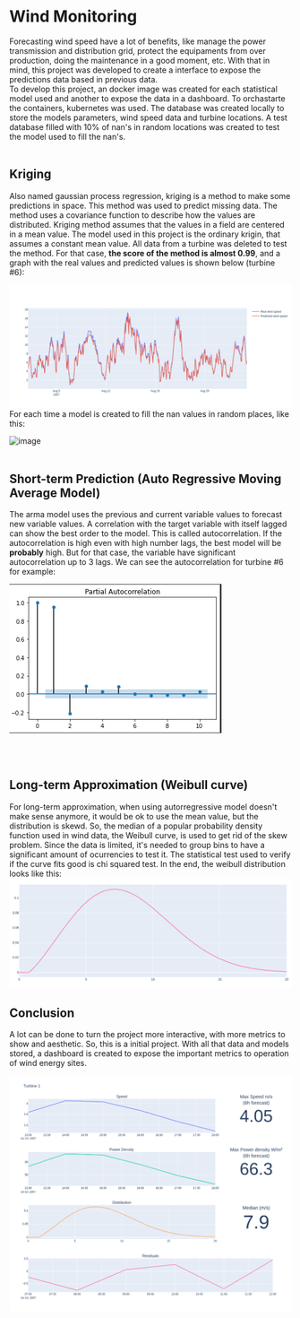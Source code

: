 # Wind Monitoring

Forecasting wind speed have a lot of benefits, like manage the power transmission and distribution grid, protect the equipaments from over production, 
doing the maintenance in a good moment, etc. 
With that in mind, this project was developed to create a interface to expose the predictions data based in previous data.<br>
To develop this project, an docker image was created for each statistical model used and another to expose the data in a dashboard.
To orchastarte the containers, kubernetes was used.
The database was created locally to store the models parameters, wind speed data and turbine locations.
A test database filled with 10% of nan's in random locations was created to test the model used to fill the nan's.<br><br>

## Kriging

Also named gaussian process regression, kriging is a method to make some predictions in space. This method was used to predict missing data.
The method uses a covariance function to describe how the values are distributed. Kriging method assumes that the values in a field are centered
in a mean value. The model used in this project is the ordinary krigin, that assumes a constant mean value. All data from a turbine was deleted
to test the method. 
For that case, **the score of the method is almost 0.99**, and a graph with the real values and predicted values is shown below (turbine #6):
<br>

![image](krigingBuild/kriging.png)
<br>
For each time a model is created to fill the nan values in random places, like this: <br>

![image](https://github.com/luizfreire96/windMonitoring/blob/main/krigingBuild/nanfill.png)
<br><br>

## Short-term Prediction (Auto Regressive Moving Average Model)

The arma model uses the previous and current variable values to forecast new variable values.
A correlation with the target variable with itself lagged can show the best order to the model.
This is called autocorrelation. If the autocorrelation is high even with high number lags, the best model will be **probably** high.
But for that case, the variable have significant autocorrelation up to 3 lags. We can see the autocorrelation for turbine #6 for example:<br>

![image](armaBuild/partial-autocorrelation.png)

<br><br>
## Long-term Approximation (Weibull curve)

For long-term approximation, when using autorregressive model doesn't make sense anymore, it would be ok to use the mean value,
but the distribution is skewd. So, the median of a popular probability density function used in wind data, the Weibull curve, is used
to get rid of the skew problem. Since the data is limited, it's needed to group bins to have a significant amount of ocurrencies to test it.
The statistical test used to verify if the curve fits good is chi squared test. In the end, the weibull distribution looks like this:
<br>
![image](weibullBuild/weibulpdf.png)

## Conclusion

A lot can be done to turn the project more interactive, with more metrics to show and aesthetic. So, this is a initial project.
With all that data and models stored, a dashboard is created to expose the important metrics to operation of wind energy sites.<br>

![image](app/dashboard.png)
